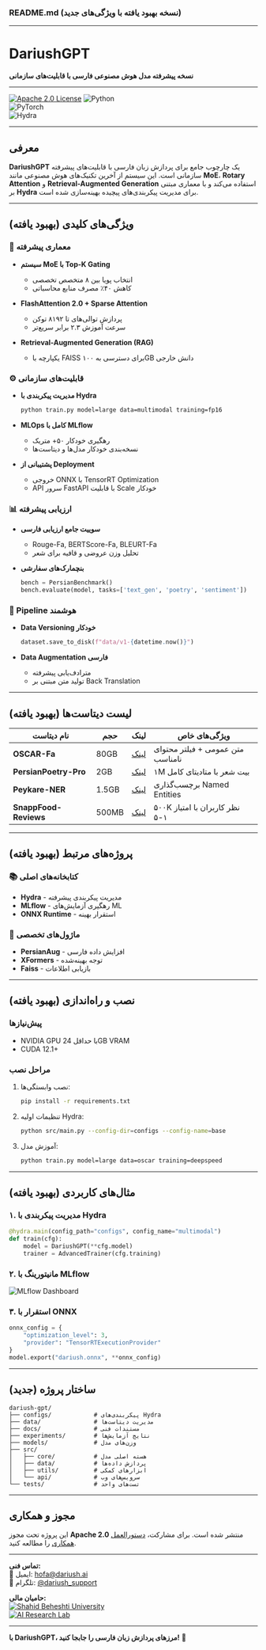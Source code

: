### **README.md** (نسخه بهبود یافته با ویژگی‌های جدید)

---

# **DariushGPT**  
**نسخه پیشرفته مدل هوش مصنوعی فارسی با قابلیت‌های سازمانی**

---
[![Apache 2.0 License](https://img.shields.io/badge/License-Apache%202.0-blue.svg)](https://opensource.org/licenses/Apache-2.0)
![Python](https://img.shields.io/badge/Python-3.10%2B-blue)  
![PyTorch](https://img.shields.io/badge/PyTorch-2.1%2B-orange)  
![Hydra](https://img.shields.io/badge/Config-Hydra-89d8d3)  

---

## **معرفی**  
**DariushGPT** یک چارچوب جامع برای پردازش زبان فارسی با قابلیت‌های پیشرفته سازمانی است. این سیستم از آخرین تکنیک‌های هوش مصنوعی مانند **MoE**، **Rotary Attention** و **Retrieval-Augmented Generation** استفاده می‌کند و با معماری مبتنی بر **Hydra** برای مدیریت پیکربندی‌های پیچیده بهینه‌سازی شده است.

---

## **ویژگی‌های کلیدی** (بهبود یافته)

### **🧠 معماری پیشرفته**  
- **سیستم MoE با Top-K Gating**  
  - انتخاب پویا بین ۸ متخصص تخصصی  
  - کاهش ۴۰٪ مصرف منابع محاسباتی  

- **FlashAttention 2.0 + Sparse Attention**  
  - پردازش توالی‌های تا ۸۱۹۲ توکن  
  - سرعت آموزش ۲.۳ برابر سریع‌تر  

- **Retrieval-Augmented Generation (RAG)**  
  - یکپارچه با FAISS برای دسترسی به ۱۰۰GB دانش خارجی  

### **⚙️ قابلیت‌های سازمانی**  
- **مدیریت پیکربندی با Hydra**  
  ```bash
  python train.py model=large data=multimodal training=fp16
  ```

- **MLOps کامل با MLflow**  
  - رهگیری خودکار ۵۰+ متریک  
  - نسخه‌بندی خودکار مدل‌ها و دیتاست‌ها  

- **پشتیبانی از Deployment**  
  - خروجی ONNX با TensorRT Optimization  
  - API سرور FastAPI با قابلیت Scale خودکار  

### **📊 ارزیابی پیشرفته**  
- **سوییت جامع ارزیابی فارسی**  
  - Rouge-Fa, BERTScore-Fa, BLEURT-Fa  
  - تحلیل وزن عروضی و قافیه برای شعر  

- **بنچمارک‌های سفارشی**  
  ```python
  bench = PersianBenchmark()
  bench.evaluate(model, tasks=['text_gen', 'poetry', 'sentiment'])
  ```

### **🔄 Pipeline هوشمند**  
- **Data Versioning خودکار**  
  ```python
  dataset.save_to_disk(f"data/v1-{datetime.now()}")
  ```

- **Data Augmentation فارسی**  
  - مترادف‌یابی پیشرفته  
  - تولید متن مبتنی بر Back Translation  

---

## **لیست دیتاست‌ها** (بهبود یافته)

| نام دیتاست | حجم | لینک | ویژگی‌های خاص |
|------------|------|------|----------------|
| **OSCAR-Fa** | 80GB | [لینک](https://huggingface.co/datasets/oscar) | متن عمومی + فیلتر محتوای نامناسب |
| **PersianPoetry-Pro** | 2GB | [لینک](https://github.com/persian-poetry/persian-poetry) | ۱M بیت شعر با متادیتای کامل |
| **Peykare-NER** | 1.5GB | [لینک](https://srbiau.ac.ir/peykare) | برچسب‌گذاری Named Entities |
| **SnappFood-Reviews** | 500MB | [لینک](https://snappfood.ir/open-data) | ۵۰۰K نظر کاربران با امتیاز ۱-۵ |

---

## **پروژه‌های مرتبط** (بهبود یافته)

### **📚 کتابخانه‌های اصلی**
- **Hydra** - مدیریت پیکربندی پیشرفته  
- **MLflow** - رهگیری آزمایش‌های ML  
- **ONNX Runtime** - استقرار بهینه  

### **🧩 ماژول‌های تخصصی**
- **PersianAug** - افزایش داده فارسی  
- **XFormers** - توجه بهینه‌شده  
- **Faiss** - بازیابی اطلاعات  

---

## **نصب و راه‌اندازی** (بهبود یافته)

### **پیش‌نیازها**
- NVIDIA GPU با حداقل 24GB VRAM  
- CUDA 12.1+  

### **مراحل نصب**
1. نصب وابستگی‌ها:
   ```bash
   pip install -r requirements.txt
   ```

2. تنظیمات اولیه Hydra:
   ```bash
   python src/main.py --config-dir=configs --config-name=base
   ```

3. آموزش مدل:
   ```bash
   python train.py model=large data=oscar training=deepspeed
   ```

---

## **مثال‌های کاربردی** (بهبود یافته)

### **۱. مدیریت پیکربندی با Hydra**
```python
@hydra.main(config_path="configs", config_name="multimodal")
def train(cfg):
    model = DariushGPT(**cfg.model)
    trainer = AdvancedTrainer(cfg.training)
```

### **۲. مانیتورینگ با MLflow**
![MLflow Dashboard](https://i.imgur.com/5X8jK9L.png)

### **۳. استقرار با ONNX**
```python
onnx_config = {
    "optimization_level": 3,
    "provider": "TensorRTExecutionProvider"
}
model.export("dariush.onnx", **onnx_config)
```

---

## **ساختار پروژه** (جدید)

```
dariush-gpt/
├── configs/            # پیکربندی‌های Hydra
├── data/               # مدیریت دیتاست‌ها
├── docs/               # مستندات فنی
├── experiments/        # نتایج آزمایش‌ها
├── models/             # وزن‌های مدل
├── src/
│   ├── core/           # هسته اصلی مدل
│   ├── data/           # پردازش داده‌ها
│   ├── utils/          # ابزارهای کمکی
│   └── api/            # سرویس‌های وب
└── tests/              # تست‌های واحد
```

---

## **مجوز و همکاری**  
این پروژه تحت مجوز **Apache 2.0** منتشر شده است. برای مشارکت، [دستورالعمل همکاری](CONTRIBUTING.md) را مطالعه کنید.

---

**تماس فنی:**  
📧 ایمیل: [hofa@dariush.ai](mailto:hofa@dariush.ai)  
💬 تلگرام: [@dariush_support](https://t.me/dariush_support)  

**حامیان مالی:**  
[![Shahid Beheshti University](https://i.imgur.com/7Q8K3hD.png)](https://www.sbu.ac.ir)  
[![AI Research Lab](https://i.imgur.com/5X9jZ2L.png)](https://airg.ir)  

--- 

**با DariushGPT، مرزهای پردازش زبان فارسی را جابجا کنید!** 🚀
